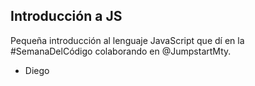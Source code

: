 ## Introducción a JS

Pequeña introducción al lenguaje JavaScript que dí en la #SemanaDelCódigo colaborando en @JumpstartMty.

- Diego
